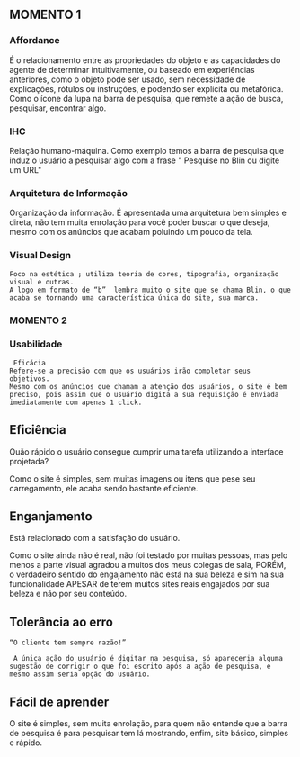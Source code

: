 ## MOMENTO 1 
### Affordance
  É o relacionamento entre as propriedades do objeto e as capacidades do agente de determinar intuitivamente, 
  ou baseado em experiências anteriores, como o objeto pode ser usado, sem necessidade de explicações, rótulos ou instruções, e 
  podendo ser explícita ou metafórica.
  Como o ícone da lupa na barra de pesquisa, que remete a ação de busca, pesquisar, encontrar algo.
  
### IHC
  Relação humano-máquina.
  Como exemplo temos a barra de pesquisa que induz o usuário a pesquisar algo com a frase " Pesquise no Blin ou digite um URL"
   
### Arquitetura de Informação
  Organização da informação.
  É apresentada uma arquitetura bem simples e direta, não tem muita enrolação para você poder buscar o que deseja, mesmo com os anúncios que acabam poluindo um pouco da tela.

### Visual Design
	Foco na estética ; utiliza teoria de cores, tipografia, organização visual e outras.
	A logo em formato de “b”  lembra muito o site que se chama Blin, o que acaba se tornando uma característica única do site, sua marca.

### MOMENTO 2 
  ### Usabilidade  
	 Eficácia
	Refere-se a precisão com que os usuários irão completar seus objetivos.
	Mesmo com os anúncios que chamam a atenção dos usuários, o site é bem preciso, pois assim que o usuário digita a sua requisição é enviada imediatamente com apenas 1 click.
## Eficiência	
Quão rápido o usuário consegue cumprir uma tarefa utilizando a interface projetada?

Como o site é simples, sem muitas imagens ou itens que pese seu carregamento, ele acaba sendo bastante eficiente.

## Enganjamento
Está relacionado com a satisfação do usuário.

Como o site ainda não é real, não foi testado por muitas pessoas, mas pelo menos a parte visual agradou a muitos dos meus colegas de sala, PORÉM, o verdadeiro sentido do engajamento não está na sua beleza e sim na sua funcionalidade APESAR de terem muitos sites reais engajados por sua beleza e não por seu conteúdo.
 

## Tolerância ao erro
	“O cliente tem sempre razão!”
	
	 A única ação do usuário é digitar na pesquisa, só apareceria alguma sugestão de corrigir o que foi escrito após a ação de pesquisa, e mesmo assim seria opção do usuário.


## Fácil de aprender
O site é simples, sem muita enrolação, para quem não entende que a barra de pesquisa é para pesquisar tem lá mostrando, enfim, site básico, simples e rápido.



